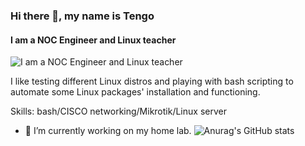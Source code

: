 ### Hi there 👋, my name is Tengo
#### I am a NOC Engineer and Linux teacher 
![I am a NOC Engineer and Linux teacher ](https://arturssmirnovs.github.io/github-profile-readme-generator/images/banner.png)

I like testing different Linux distros and playing with bash scripting to automate some Linux packages' installation and functioning.

Skills: bash/CISCO networking/Mikrotik/Linux server

- 🔭 I’m currently working on my home lab.
![Anurag's GitHub stats](https://github-readme-stats.vercel.app/api?username=anuraghazra&show_icons=true&theme=radical)
